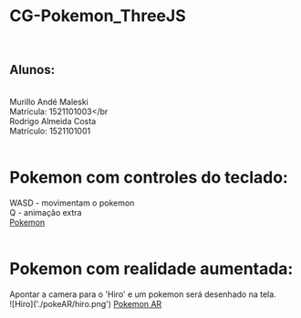 # CG-Pokemon_ThreeJS
<br><h2>Alunos:</h2></br>
Murillo Andé Maleski</br>
Matrícula: 1521101003</br</br>
Rodrigo Almeida Costa</br>
Matrículo: 1521101001</br></br>

<h1> Pokemon com controles do teclado:</h1>
WASD - movimentam o pokemon</br>
Q - animação extra</br>
<a href='./poke/index.html'>Pokemon</a></br></br>


<h1> Pokemon com realidade aumentada:</h1>
Apontar a camera para o 'Hiro' e um pokemon será desenhado na tela.<br>
![Hiro]('./pokeAR/hiro.png')
<a href='./pokeAR/index.html'>Pokemon AR</a><br>

